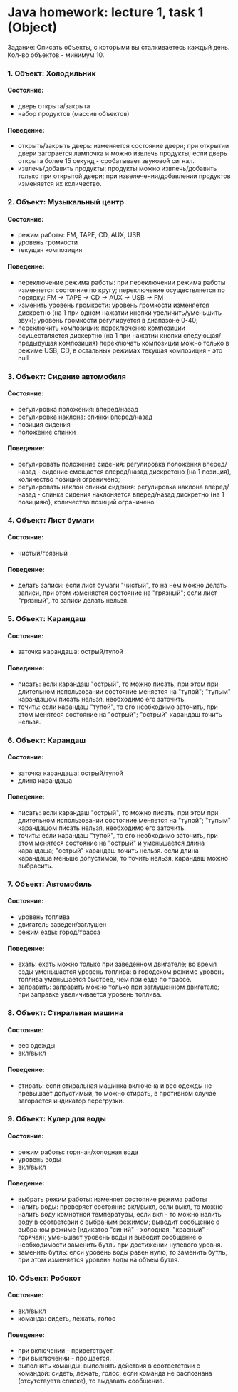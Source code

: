 # Java homework: lecture 1, task 1 (Object)

Задание: Описать объекты, с которыми вы сталкиваетесь каждый день.
Кол-во объектов - минимум 10.

### 1. Объект: Холодильник
#### Состояние:
- дверь открыта/закрыта
- набор продуктов (массив объектов)
#### Поведение:
- открыть/закрыть дверь:
изменяется состояние двери;
при открытии двери загорается лампочка и можно извлечь продукты;
если дверь открыта более 15 секунд - сробатывает звуковой сигнал.
- извлечь/добавить продукты:
продукты можно извлечь/добавить только при открытой двери;
при извелечении/добавлении продуктов изменяется их количество.
    
### 2. Объект: Музыкальный центр
#### Состояние:
- режим работы: FM, TAPE, CD, AUX, USB
- уровень громкости
- текущая композиция
#### Поведение:
- переключение режима работы:
при переключении режима работы изменяется состояние по кругу;
переключение осуществляется по порядку: FM -> TAPE -> CD -> AUX -> USB -> FM   
- изменить уровень громкости:
уровень громкости изменяется дискретно (на 1 при одном нажатии кнопки увеличить/уменьшить звук);
уровень громкости регулируется в диапазоне 0-40;
- переключить композиции:
переключение композиции осуществляется дискертно (на 1 при нажатии кнопки следующая/предыдущая композиция)
переключать композиции можно только в режиме USB, CD, в остальных режимах текущая композиция - это null
  
### 3. Объект: Сидение автомобиля
#### Состояние:
- регулировка положения: вперед/назад
- регулировка наклона: спинки вперед/назад
- позиция сидения
- положение спинки
#### Поведение:
- регулировать положение сидения:
регулировка положения вперед/назад - сидение смещается вперед/назад дискретоно (на 1 позиция), количество позиций ограничено;
- регулировать наклон спинки сидения:
регулировка наклона вперед/назад - спинка сидения наклоняется вперед/назад дискретно (на 1 позицияю), количество позиций ограничено

### 4. Объект: Лист бумаги
#### Состояние:
- чистый/грязный
#### Поведение:
- делать записи:
если лист бумаги "чистый", то на нем можно делать записи, при этом изменяется состояние на "грязный";
если лист "грязный", то записи делать нельзя.
    
### 5. Объект: Карандаш
#### Состояние:
- заточка карандаша: острый/тупой
#### Поведение:
- писать:
если карандаш "острый", то можно писать, при этом при длительном использовании состояние меняется на "тупой";
"тупым" карандашом писать нельзя, необходимо его заточить.
- точить:
если карандаш "тупой", то его необходимо заточить, при этом менятеся состояние на "острый";
"острый" карандаш точить нельзя.
    
### 6. Объект: Карандаш
#### Состояние:
- заточка карандаша: острый/тупой
- длина карандаша
#### Поведение:
- писать:
если карандаш "острый", то можно писать, при этом при длительном использовании состояние меняется на "тупой";
"тупым" карандашом писать нельзя, необходимо его заточить.
- точить:
если карандаш "тупой", то его необходимо заточить, при этом менятеся состояние на "острый" и уменьшается длина карандаша;
"острый" карандаш точить нельзя.
если длина карандаша меньше допустимой, то точить нельзя, карандаш можно выбрасить.
    
### 7. Объект: Автомобиль
#### Состояние:
- уровень топлива
- двигатель заведен/заглушен
- режим езды: город/трасса
#### Поведение:
- ехать:
ехать можно только при заведенном двигателе;
во время езды уменьшается уровень топлива: в городском режиме уровень топлива уменьшается быстрее, чем при езде по трассе.
- заправить:
заправить можно только при заглушенном двигателе;
при заправке увеличивается уровень топлива.
    
### 8. Объект: Стиральная машина
#### Состояние:
- вес одежды
- вкл/выкл
#### Поведение:
- стирать:
если стиральная машинка включена и вес одежды не превышает допустимый, то можно стирать, в противном случае загорается индикатор перегрузки.
    
### 9. Объект: Кулер для воды
#### Состояние:
- режим работы: горячая/холодная вода
- уровень воды
- вкл/выкл
#### Поведение:
- выбрать режим работы: изменяет состояние режима работы
- налить воды:
проверяет состояние вкл/выкл, если выкл, то можно налить воду комнотной температуры, если вкл - то можно налить воду в соответсвии с выбраным режимом;
выводит сообщение о выбраном режиме (идикатор "синий" - холодная, "красный" - горячая);
уменьшает уровень воды и выводит сообщение о необходимости заменить бутль при достижении нулевого уровня.
- заменить бутль:
елси уровень воды равен нулю, то заменить бутль, при этом изменяется уровень воды на объем бутля.
    
### 10. Объект: Робокот
#### Состояние:
- вкл/выкл
- команда: сидеть, лежать, голос
#### Поведение:
- при включении - приветствует.
- при выключении - прощается.
- выполнять команды:
выполнять действия в соответствии с командой: сидеть, лежать, голос;
если команда не распознана (отсутствуетв  списке), то выдавать сообщение.
